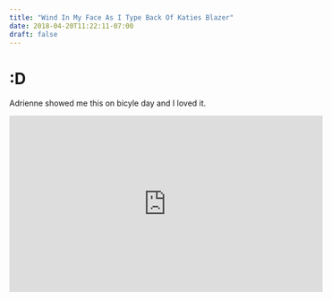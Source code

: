 ```yaml
---
title: "Wind In My Face As I Type Back Of Katies Blazer"
date: 2018-04-20T11:22:11-07:00
draft: false
---
```


# :D

Adrienne showed me this on bicyle day and I loved it.


<iframe width="560" height="315" src="https://www.youtube.com/embed/vt0Y39eMvpI" frameborder="0" allow="autoplay; encrypted-media" allowfullscreen></iframe>
